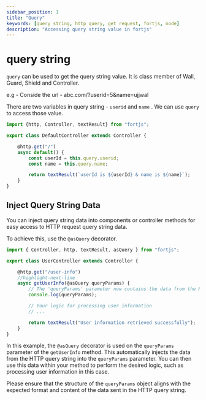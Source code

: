```yaml
---
sidebar_position: 1
title: "Query"
keywords: [query string, http query, get request, fortjs, node]
description: "Accessing query string value in fortjs"
---
```


# query string

`query` can be used to get the query string value. It is class member of  Wall, Guard, Shield and Controller.

e.g - Conside the url - abc.com/?userid=5&name=ujjwal

There are two variables in query string - `userid` and `name` . We can use `query` to access those value.

```javascript
import {http, Controller, textResult} from "fortjs";

export class DefaultController extends Controller {

    @http.get("/")
    async default() {
        const userId = this.query.userid;
        const name = this.query.name;

        return textResult(`userId is ${userId} & name is ${name}`);
    }
}
```

## Inject Query String Data

You can inject query string data into components or controller methods for easy access to HTTP request query string data.

To achieve this, use the `@asQuery` decorator.

```javascript
import { Controller, http, textResult, asQuery } from "fortjs";

export class UserController extends Controller {

    @http.get("/user-info")
    //highlight-next-line
    async getUserInfo(@asQuery queryParams) {
        // The 'queryParams' parameter now contains the data from the HTTP query string
        console.log(queryParams);

        // Your logic for processing user information
        // ...

        return textResult("User information retrieved successfully");
    }
}
```

In this example, the `@asQuery` decorator is used on the `queryParams` parameter of the `getUserInfo` method. This automatically injects the data from the HTTP query string into the `queryParams` parameter. You can then use this data within your method to perform the desired logic, such as processing user information in this case.

Please ensure that the structure of the `queryParams` object aligns with the expected format and content of the data sent in the HTTP query string.

